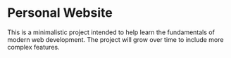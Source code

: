 # Personal Website

This is a minimalistic project intended to help learn the fundamentals of modern web development. The project will grow over time to include more complex features.